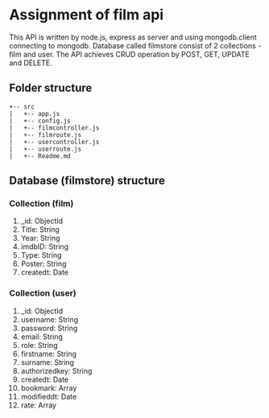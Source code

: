 # Assignment of film api

   This API is written by node.js, express as server and using mongodb.client connecting to mongodb. Database called filmstore consist of 2 collections - film and user. The API achieves CRUD operation by POST, GET, UPDATE and DELETE.

## Folder structure

```
+-- src
|   +-- app.js
|   +-- config.js
|   +-- filmcontroller.js
|   +-- filmroute.js
|   +-- usercontroller.js
|   +-- userroute.js
|   +-- Readme.md
```

## Database (filmstore) structure

### Collection (film)
1. _id: ObjectId 
2. Title: String
3. Year: String
4. imdbID: String
5. Type: String
6. Poster: String
7. createdt: Date

### Collection (user)
1. _id: ObjectId
2. username: String
3. password: String
4. email: String
5. role: String
6. firstname: String
7. surname: String
8. authorizedkey: String
9. createdt: Date
10. bookmark: Array
11. modifieddt: Date
12. rate: Array